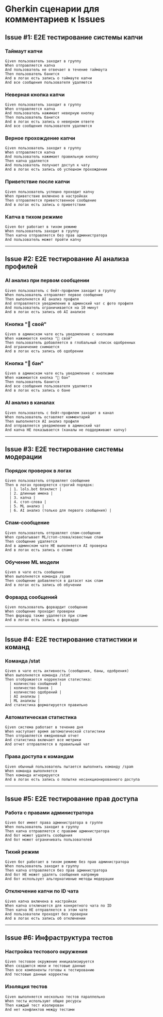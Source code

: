 # Gherkin сценарии для комментариев к Issues

## Issue #1: E2E тестирование системы капчи

### Таймаут капчи
```gherkin
Given пользователь заходит в группу
When отправляется капча
And пользователь не отвечает в течение таймаута
Then пользователь банится
And в логах есть запись о таймауте капчи
And все сообщения пользователя удаляются
```

### Неверная кнопка капчи
```gherkin
Given пользователь заходит в группу
When отправляется капча
And пользователь нажимает неверную кнопку
Then пользователь банится
And в логах есть запись о неверном ответе
And все сообщения пользователя удаляются
```

### Верное прохождение капчи
```gherkin
Given пользователь заходит в группу
When отправляется капча
And пользователь нажимает правильную кнопку
Then капча удаляется
And пользователь получает доступ к чату
And в логах есть запись об успешном прохождении
```

### Приветствие после капчи
```gherkin
Given пользователь успешно проходит капчу
When приветствие включено в настройках
Then отправляется приветственное сообщение
And в логах есть запись о приветствии
```

### Капча в тихом режиме
```gherkin
Given бот работает в тихом режиме
When пользователь заходит в группу
Then капча отправляется без прав администратора
And пользователь может пройти капчу
```

---

## Issue #2: E2E тестирование AI анализа профилей

### AI анализ при первом сообщении
```gherkin
Given пользователь с бейт-профилем заходит в группу
When пользователь отправляет первое сообщение
Then выполняется AI анализ профиля
And отправляется уведомление в админский чат с фото профиля
And пользователь ограничивается на 10 минут
And в логах есть запись об AI анализе
```

### Кнопка "🥰 свой"
```gherkin
Given в админском чате есть уведомление с кнопками
When нажимается кнопка "🥰 свой"
Then пользователь добавляется в глобальный список одобренных
And ограничение снимается
And в логах есть запись об одобрении
```

### Кнопка "🤖 бан"
```gherkin
Given в админском чате есть уведомление с кнопками
When нажимается кнопка "🤖 бан"
Then пользователь банится
And все сообщения пользователя удаляются
And в логах есть запись о бане
```

### AI анализ в каналах
```gherkin
Given пользователь с бейт-профилем заходит в канал
When пользователь оставляет комментарий
Then выполняется AI анализ профиля
And отправляется уведомление в админский чат
And капча НЕ показывается (каналы не поддерживают капчу)
```

---

## Issue #3: E2E тестирование системы модерации

### Порядок проверок в логах
```gherkin
Given пользователь отправляет сообщение
Then в логах проверяется строгий порядок:
  | 1. lols.bot блэклист |
  | 2. длинные имена |
  | 3. капча |
  | 4. стоп-слова |
  | 5. ML анализ |
  | 6. AI анализ (только для первого сообщения) |
```

### Спам-сообщение
```gherkin
Given пользователь отправляет спам-сообщение
When срабатывает ML/стоп-слова/известные спам
Then сообщение удаляется
And в админском чате НЕ выполняется AI проверка
And в логах есть запись о спаме
```

### Обучение ML модели
```gherkin
Given в чате есть сообщение
When выполняется команда /spam
Then сообщение добавляется в датасет как спам
And в логах есть запись об обучении
```

### Форвард сообщений
```gherkin
Given пользователь форвардит сообщение
When сообщение проходит проверки
Then форвард также удаляется при спаме
And в логах есть запись о форварде
```

---

## Issue #4: E2E тестирование статистики и команд

### Команда /stat
```gherkin
Given в чате есть активность (сообщения, баны, одобрения)
When выполняется команда /stat
Then отображается корректная статистика:
  | количество сообщений |
  | количество банов |
  | количество одобрений |
  | AI анализы |
  | ML анализы |
And статистика форматируется правильно
```

### Автоматическая статистика
```gherkin
Given система работает в течение дня
When наступает время автоматической статистики
Then отправляется ежедневный отчет
And статистика включает все метрики
And отчет отправляется в правильный чат
```

### Права доступа к командам
```gherkin
Given обычный пользователь пытается выполнить команду /spam
When команда выполняется
Then команда игнорируется
And в логах есть запись о попытке несанкционированного доступа
```

---

## Issue #5: E2E тестирование прав доступа

### Работа с правами администратора
```gherkin
Given бот имеет права администратора в группе
When пользователь заходит в группу
Then капча отправляется с правами администратора
And бот может удалять сообщения
And бот может ограничивать пользователей
```

### Тихий режим
```gherkin
Given бот работает в тихом режиме без прав администратора
When пользователь заходит в группу
Then капча отправляется без прав администратора
And бот НЕ может удалять сообщения напрямую
And бот использует альтернативные методы модерации
```

### Отключение капчи по ID чата
```gherkin
Given капча включена в настройках
When капча отключается для конкретного чата по ID
Then капча НЕ отправляется в этом чате
And пользователи проходят без проверки
And в логах есть запись об отключении
```

---

## Issue #6: Инфраструктура тестов

### Настройка тестового окружения
```gherkin
Given тестовое окружение инициализируется
When создаются моки и тестовые данные
Then все компоненты готовы к тестированию
And тестовые данные корректны
```

### Изоляция тестов
```gherkin
Given выполняется несколько тестов параллельно
When тесты используют общие ресурсы
Then каждый тест изолирован
And нет конфликтов между тестами
``` 